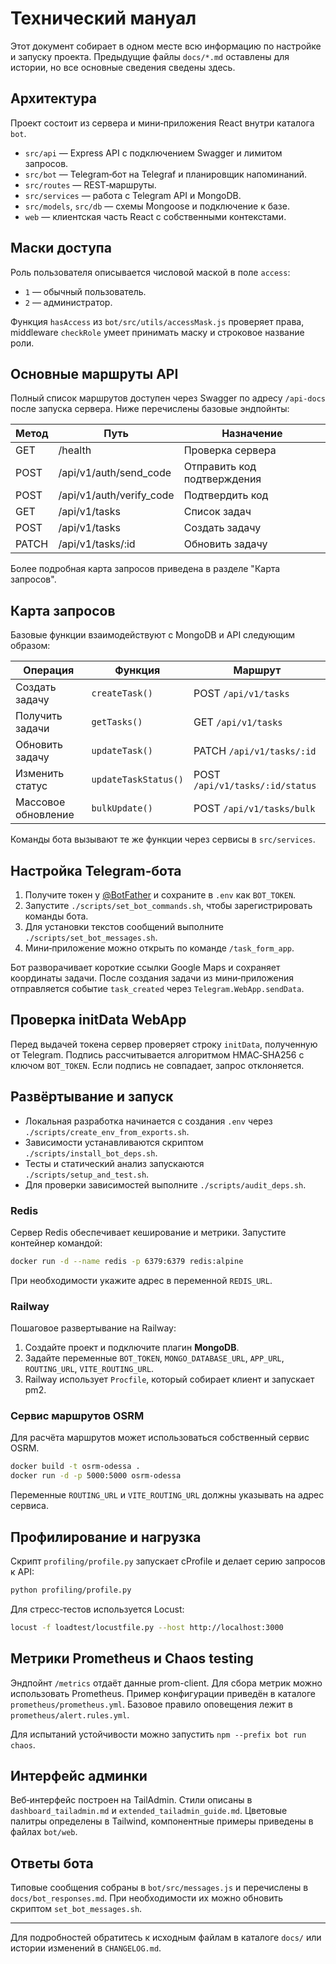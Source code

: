 <!-- Назначение файла: объединённое техническое руководство для проекта. Основные модули: bot, web, scripts. -->

# Технический мануал

Этот документ собирает в одном месте всю информацию по настройке и запуску проекта. Предыдущие файлы `docs/*.md` оставлены для истории, но все основные сведения сведены здесь.

## Архитектура

Проект состоит из сервера и мини‑приложения React внутри каталога `bot`.

- `src/api` — Express API с подключением Swagger и лимитом запросов.
- `src/bot` — Telegram‑бот на Telegraf и планировщик напоминаний.
- `src/routes` — REST‑маршруты.
- `src/services` — работа с Telegram API и MongoDB.
- `src/models`, `src/db` — схемы Mongoose и подключение к базе.
- `web` — клиентская часть React с собственными контекстами.

## Маски доступа

Роль пользователя описывается числовой маской в поле `access`:

- `1` — обычный пользователь.
- `2` — администратор.

Функция `hasAccess` из `bot/src/utils/accessMask.js` проверяет права, middleware `checkRole` умеет принимать маску и строковое название роли.

## Основные маршруты API

Полный список маршрутов доступен через Swagger по адресу `/api-docs` после запуска сервера. Ниже перечислены базовые эндпойнты:

| Метод | Путь | Назначение |
|------|------|------------|
| GET | /health | Проверка сервера |
| POST | /api/v1/auth/send_code | Отправить код подтверждения |
| POST | /api/v1/auth/verify_code | Подтвердить код |
| GET | /api/v1/tasks | Список задач |
| POST | /api/v1/tasks | Создать задачу |
| PATCH | /api/v1/tasks/:id | Обновить задачу |

Более подробная карта запросов приведена в разделе "Карта запросов".

## Карта запросов

Базовые функции взаимодействуют с MongoDB и API следующим образом:

| Операция | Функция | Маршрут |
|----------|---------|---------|
| Создать задачу | `createTask()` | POST `/api/v1/tasks` |
| Получить задачи | `getTasks()` | GET `/api/v1/tasks` |
| Обновить задачу | `updateTask()` | PATCH `/api/v1/tasks/:id` |
| Изменить статус | `updateTaskStatus()` | POST `/api/v1/tasks/:id/status` |
| Массовое обновление | `bulkUpdate()` | POST `/api/v1/tasks/bulk` |

Команды бота вызывают те же функции через сервисы в `src/services`.

## Настройка Telegram‑бота

1. Получите токен у [@BotFather](https://t.me/BotFather) и сохраните в `.env` как `BOT_TOKEN`.
2. Запустите `./scripts/set_bot_commands.sh`, чтобы зарегистрировать команды бота.
3. Для установки текстов сообщений выполните `./scripts/set_bot_messages.sh`.
4. Мини‑приложение можно открыть по команде `/task_form_app`.

Бот разворачивает короткие ссылки Google Maps и сохраняет координаты задачи. После создания задачи из мини‑приложения отправляется событие `task_created` через `Telegram.WebApp.sendData`.

## Проверка initData WebApp

Перед выдачей токена сервер проверяет строку `initData`, полученную от Telegram. Подпись рассчитывается алгоритмом HMAC‑SHA256 с ключом `BOT_TOKEN`. Если подпись не совпадает, запрос отклоняется.

## Развёртывание и запуск

- Локальная разработка начинается с создания `.env` через `./scripts/create_env_from_exports.sh`.
- Зависимости устанавливаются скриптом `./scripts/install_bot_deps.sh`.
- Тесты и статический анализ запускаются `./scripts/setup_and_test.sh`.
- Для проверки зависимостей выполните `./scripts/audit_deps.sh`.

### Redis

Сервер Redis обеспечивает кеширование и метрики. Запустите контейнер командой:

```bash
docker run -d --name redis -p 6379:6379 redis:alpine
```

При необходимости укажите адрес в переменной `REDIS_URL`.

### Railway

Пошаговое развертывание на Railway:

1. Создайте проект и подключите плагин **MongoDB**.
2. Задайте переменные `BOT_TOKEN`, `MONGO_DATABASE_URL`, `APP_URL`, `ROUTING_URL`, `VITE_ROUTING_URL`.
3. Railway использует `Procfile`, который собирает клиент и запускает pm2.

### Сервис маршрутов OSRM

Для расчёта маршрутов может использоваться собственный сервис OSRM.

```bash
docker build -t osrm-odessa .
docker run -d -p 5000:5000 osrm-odessa
```

Переменные `ROUTING_URL` и `VITE_ROUTING_URL` должны указывать на адрес сервиса.

## Профилирование и нагрузка

Скрипт `profiling/profile.py` запускает cProfile и делает серию запросов к API:

```bash
python profiling/profile.py
```

Для стресс‑тестов используется Locust:

```bash
locust -f loadtest/locustfile.py --host http://localhost:3000
```

## Метрики Prometheus и Chaos testing

Эндпойнт `/metrics` отдаёт данные prom-client. Для сбора метрик можно
использовать Prometheus. Пример конфигурации приведён в каталоге
`prometheus/prometheus.yml`. Базовое правило оповещения лежит в
`prometheus/alert.rules.yml`.

Для испытаний устойчивости можно запустить `npm --prefix bot run chaos`.

## Интерфейс админки

Веб‑интерфейс построен на TailAdmin. Стили описаны в `dashboard_tailadmin.md` и `extended_tailadmin_guide.md`. Цветовые палитры определены в Tailwind, компонентные примеры приведены в файлах `bot/web`.

## Ответы бота

Типовые сообщения собраны в `bot/src/messages.js` и перечислены в `docs/bot_responses.md`. При необходимости их можно обновить скриптом `set_bot_messages.sh`.

---

Для подробностей обратитесь к исходным файлам в каталоге `docs/` или истории изменений в `CHANGELOG.md`.
